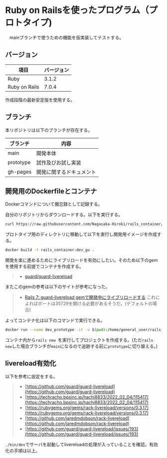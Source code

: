 # Ruby on Railsを使ったプログラム（プロトタイプ)
　mainブランチで使うための機能を仮実装してテストする。

## バージョン
|項目|バージョン|
|-|-|
|Ruby|3.1.2|
|Ruby on Rails|7.0.4|

作成段階の最新安定版を使用する。

## ブランチ
本リポジトリは以下のブランチが存在する。

|ブランチ|内容|
|-|-|
|main|開発本体|
|prototype|試作及びお試し実装|
|gh-pages|開発に関するドキュメント|

## 開発用のDockerfileとコンテナ
Dockerコマンドについて備忘録として記録する。

自分のリポジトリからダウンロードする。以下を実行する。
```bash
curl https://raw.githubusercontent.com/Nagasaka-Hiroki/rails_container/main/Dockerfile_dev_gu > Dockerfile
```
プロトタイプ用のディレクトリに移動して以下を実行し開発用イメージを作成する。
```bash
docker build -t rails_container:dev_gu .
```
開発を楽に進めるためにライブリロードを有効にしたい。そのため以下のgemを使用する前提でコンテナを作成する。
> - [guard/guard-livereload](https://github.com/guard/guard-livereload)

またこのgemの参考は以下のサイトが参考になった。
> - [Rails 7: guard-livereload gemで開発中にライブリロードする](https://techracho.bpsinc.jp/hachi8833/2022_02_04/115417)
これによればポートは35729を開ける必要があるそうだ。(デフォルトの場合)

よってコンテナ化は以下のコマンドで実行できる。
```bash
docker run --name dev_prototype -it -v $(pwd):/home/general_user/rails_dir -p 35729:35729  rails_container:dev_gu
```
コンテナ内から`rails new `を実行してプロジェクトを作成する。(ただ`rails new`した場合ブランチが`main`になるので追跡する前に`prototype`に切り替える。)

## livereload有効化
以下を参考に設定をする。
> - [https://github.com/guard/guard-livereload](https://github.com/guard/guard-livereload)
> - [https://techracho.bpsinc.jp/hachi8833/2022_02_04/115417](https://techracho.bpsinc.jp/hachi8833/2022_02_04/115417)
> - [https://rubygems.org/gems/rack-livereload/versions/0.3.17](https://rubygems.org/gems/rack-livereload/versions/0.3.17)
> - [https://github.com/jaredmdobson/rack-livereload](https://github.com/jaredmdobson/rack-livereload)
> - [https://github.com/guard/guard-livereload/issues/193](https://github.com/guard/guard-livereload/issues/193)

`./bin/dev`でサーバを起動してlivereloadの処理が入っていることを確認。有効化の手順は以上。
